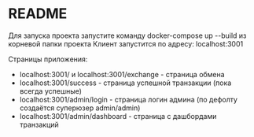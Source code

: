 # README

Для запуска проекта запустите команду docker-compose up --build из корневой папки проекта
Клиент запустится по адресу: localhost:3001

Страницы приложения:
- localhost:3001/ и localhost:3001/exchange - страница обмена
- localhost:3001/success - cтраница успешной транзакции (пока всегда успешные)
- localhost:3001/admin/login - страница логин админа (по дефолту создаётся суперюзер admin/admin)
- localhost:3001/admin/dashboard - страница с дашбордами транзакций